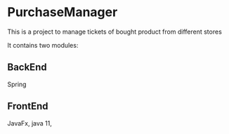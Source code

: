 # PurchaseManager

This is a project to manage tickets of bought product from different stores 

It contains two modules:

## BackEnd
Spring

## FrontEnd
JavaFx, java 11,
